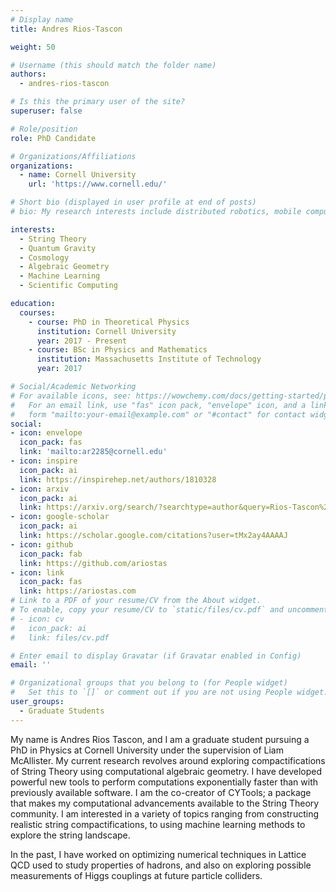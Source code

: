 ```yaml
---
# Display name
title: Andres Rios-Tascon

weight: 50

# Username (this should match the folder name)
authors:
  - andres-rios-tascon

# Is this the primary user of the site?
superuser: false

# Role/position
role: PhD Candidate

# Organizations/Affiliations
organizations:
  - name: Cornell University
    url: 'https://www.cornell.edu/'

# Short bio (displayed in user profile at end of posts)
# bio: My research interests include distributed robotics, mobile computing and programmable matter.

interests:
  - String Theory
  - Quantum Gravity
  - Cosmology
  - Algebraic Geometry
  - Machine Learning
  - Scientific Computing

education:
  courses:
    - course: PhD in Theoretical Physics
      institution: Cornell University
      year: 2017 - Present
    - course: BSc in Physics and Mathematics
      institution: Massachusetts Institute of Technology
      year: 2017

# Social/Academic Networking
# For available icons, see: https://wowchemy.com/docs/getting-started/page-builder/#icons
#   For an email link, use "fas" icon pack, "envelope" icon, and a link in the
#   form "mailto:your-email@example.com" or "#contact" for contact widget.
social:
- icon: envelope
  icon_pack: fas
  link: 'mailto:ar2285@cornell.edu'
- icon: inspire
  icon_pack: ai
  link: https://inspirehep.net/authors/1810328
- icon: arxiv
  icon_pack: ai
  link: https://arxiv.org/search/?searchtype=author&query=Rios-Tascon%2C+A
- icon: google-scholar
  icon_pack: ai
  link: https://scholar.google.com/citations?user=tMx2ay4AAAAJ
- icon: github
  icon_pack: fab
  link: https://github.com/ariostas
- icon: link
  icon_pack: fas
  link: https://ariostas.com
# Link to a PDF of your resume/CV from the About widget.
# To enable, copy your resume/CV to `static/files/cv.pdf` and uncomment the lines below.
# - icon: cv
#   icon_pack: ai
#   link: files/cv.pdf

# Enter email to display Gravatar (if Gravatar enabled in Config)
email: ''

# Organizational groups that you belong to (for People widget)
#   Set this to `[]` or comment out if you are not using People widget.
user_groups:
  - Graduate Students
---
```


My name is Andres Rios Tascon, and I am a graduate student pursuing a PhD in Physics at Cornell University under the supervision of Liam McAllister. My current research revolves around exploring compactifications of String Theory using computational algebraic geometry. I have developed powerful new tools to perform computations exponentially faster than with previously available software. I am the co-creator of CYTools; a package that makes my computational advancements available to the String Theory community. I am interested in a variety of topics ranging from constructing realistic string compactifications, to using machine learning methods to explore the string landscape.

In the past, I have worked on optimizing numerical techniques in Lattice QCD used to study properties of hadrons, and also on exploring possible measurements of Higgs couplings at future particle colliders.